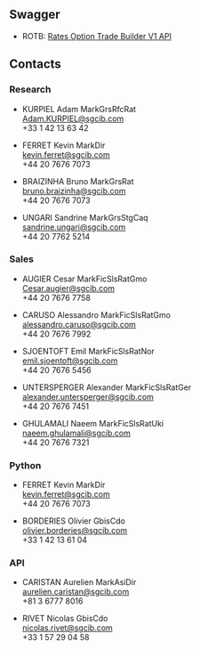 ## Swagger

-   ROTB: [Rates Option Trade Builder V1 API](https://analytics-api.sgmarkets.com/rotb/)

## Contacts

### Research

-   KURPIEL Adam MarkGrsRfcRat  
    Adam.KURPIEL@sgcib.com  
    +33 1 42 13 63 42

-   FERRET Kevin MarkDir  
    kevin.ferret@sgcib.com  
    +44 20 7676 7073

-   BRAIZINHA Bruno MarkGrsRat  
    bruno.braizinha@sgcib.com  
    +44 20 7676 7073

-   UNGARI Sandrine MarkGrsStgCaq  
    sandrine.ungari@sgcib.com  
    +44 20 7762 5214

### Sales

-   AUGIER Cesar MarkFicSlsRatGmo  
    Cesar.augier@sgcib.com  
    +44 20 7676 7758

-   CARUSO Alessandro MarkFicSlsRatGmo  
    alessandro.caruso@sgcib.com  
    +44 20 7676 7992

-   SJOENTOFT Emil MarkFicSlsRatNor  
    emil.sjoentoft@sgcib.com  
    +44 20 7676 5456

-   UNTERSPERGER Alexander MarkFicSlsRatGer  
    alexander.untersperger@sgcib.com  
    +44 20 7676 7451

-   GHULAMALI Naeem MarkFicSlsRatUki  
    naeem.ghulamali@sgcib.com  
    +44 20 7676 7321

### Python

-   FERRET Kevin MarkDir  
    kevin.ferret@sgcib.com  
    +44 20 7676 7073

-   BORDERIES Olivier GbisCdo  
    olivier.borderies@sgcib.com  
    +33 1 42 13 61 04

### API

-   CARISTAN Aurelien MarkAsiDir  
    aurelien.caristan@sgcib.com  
    +81 3 6777 8016

-   RIVET Nicolas GbisCdo  
    nicolas.rivet@sgcib.com  
    +33 1 57 29 04 58
